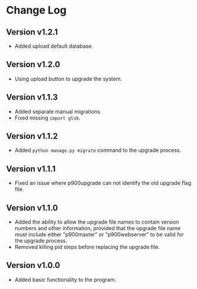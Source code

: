 # Change Log

## Version v1.2.1

- Added upload default database.

## Version v1.2.0

- Using upload button to upgrade the system.

## Version v1.1.3

- Added separate manual migrations.
- Fixed missing `import glob`.

## Version v1.1.2

- Added `python manage.py migrate` command to the upgrade process.

## Version v1.1.1

- Fixed an issue where p900upgrade can not identify the old upgrade flag file.

## Version v1.1.0

- Added the ability to allow the upgrade file names to contain version numbers and other information, provided that the upgrade file name must include either "p900master" or "p900webserver" to be valid for the upgrade process.
- Removed killing pid steps before replacing the upgrade file.

## Version v1.0.0

- Added basic functionality to the program.
